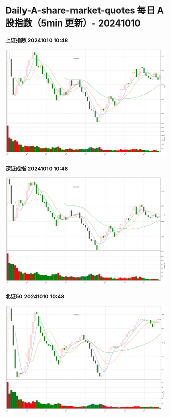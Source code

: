 
# Daily-A-share-market-quotes 每日 A 股指数（5min 更新）- 20241010

### 上证指数 20241010 10:48
![](./fig/2024/10/20241010-sh000001.png)

### 深证成指 20241010 10:48
![](./fig/2024/10/20241010-sz399001.png)

### 北证50 20241010 10:48
![](./fig/2024/10/20241010-bj899050.png)
